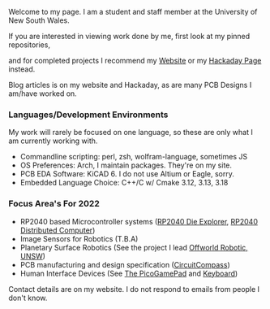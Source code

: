 Welcome to my page. I am a student and staff member at the University of New South Wales.

If you are interested in viewing work done by me, first look at my pinned 
repositories, 

and for completed projects I recommend my [Website](https://micl.dev/projects) or my [Hackaday Page](https://hackaday.io/) instead. 

Blog articles is on my website and Hackaday, as are many PCB Designs I am/have worked on.

### Languages/Development Environments

My work will rarely be focused on one language, so these are only
what I am currently working with.

- Commandline scripting: perl, zsh, wolfram-language, sometimes JS
- OS Preferences: Arch, I maintain packages. They're on my site. 
- PCB EDA Software: KiCAD 6. I do not use Altium or Eagle, sorry. 
- Embedded Language Choice: C++/C w/ Cmake 3.12, 3.13, 3.18

### Focus Area's For 2022

- RP2040 based Microcontroller systems ([RP2040 Die Explorer](https://micl.dev/projects/rp2040_explorer), [RP2040 Distributed Computer](https://micl.dev/projects/rp2040_parallel_cpu))
- Image Sensors for Robotics (T.B.A)
- Planetary Surface Robotics (See the project I lead [Offworld Robotic, UNSW](https://micl.dev/projects/OWR))
- PCB manufacturing and design specification ([CircuitCompass](https://micl.dev/projects/circuit-compass))
- Human Interface Devices (See [The PicoGamePad](https://github.com/Michael-Lloyd/PicoGamePad) and [Keyboard](https://micl.dev/projects/keyboard))

Contact details are on my website. I do not respond to emails from people I don't know.
